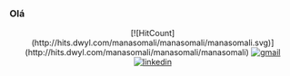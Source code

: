 ### Olá
<p align="center">
  [![HitCount](http://hits.dwyl.com/manasomali/manasomali/manasomali.svg)](http://hits.dwyl.com/manasomali/manasomali/manasomali)
  <a href="matheus.nascimento.marques@gmail.com"><img src="/MikeCodesDotNET/ColoredBadges/raw/master/svg/social/gmail.svg" alt="gmail" style="vertical-align:top margin:6px 4px"></a>
  <a href="https://www.linkedin.com/in/matheus-nascimento-904698128/"><img src="/MikeCodesDotNET/ColoredBadges/raw/master/svg/social/linkedin.svg" alt="linkedin" style="vertical-align:top margin:6px 4px"></a>
</p>


<!--
**manasomali/manasomali** is a ✨ _special_ ✨ repository because its `README.md` (this file) appears on your GitHub profile.

Here are some ideas to get you started:

- 🔭 I’m currently working on ...
- 🌱 I’m currently learning ...
- 👯 I’m looking to collaborate on ...
- 🤔 I’m looking for help with ...
- 💬 Ask me about ...
- 📫 How to reach me: ...
- 😄 Pronouns: ...
- ⚡ Fun fact: ...
-->
